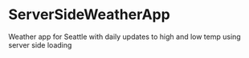 # ServerSideWeatherApp
Weather app for Seattle with daily updates to high and low temp using server side loading
